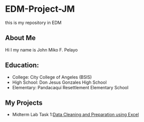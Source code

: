 # EDM-Project-JM
this is my repository in EDM
## About Me
Hi I my name is John Miko F. Pelayo
## Education:
- College: City College of Angeles (BSIS)
- High School: Don Jesus Gonzales High School
- Elementary: Pandacaqui Resettlement Elementary School
## My Projects
- Midterm Lab Task 1:[Data Cleaning and Preparation using Excel](Midterm%20Task%201/task1.md)
